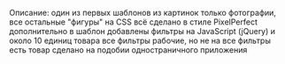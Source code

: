 Описание:
один из первых шаблонов
из картинок только фотографии, все остальные "фигуры" на CSS
всё сделано в стиле PixelPerfect
дополнительно в шаблон добавлены фильтры на JavaScript (jQuery) и около 10 единиц товара
все фильтры рабочие, но не на все фильтры есть товар
сделано на подобии одностраничного приложения
